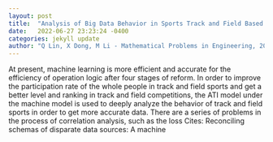 ```yaml
---
layout: post
title:  "Analysis of Big Data Behavior in Sports Track and Field Based on Machine Learning Model"
date:   2022-06-27 23:23:24 -0400
categories: jekyll update
author: "Q Lin, X Dong, M Li - Mathematical Problems in Engineering, 2022"
---
```

At present, machine learning is more efficient and accurate for the efficiency of operation logic after four stages of reform. In order to improve the participation rate of the whole people in track and field sports and get a better level and ranking in track and field competitions, the ATI model under the machine model is used to deeply analyze the behavior of track and field sports in order to get more accurate data. There are a series of problems in the process of correlation analysis, such as the loss  Cites: Reconciling schemas of disparate data sources: A machine